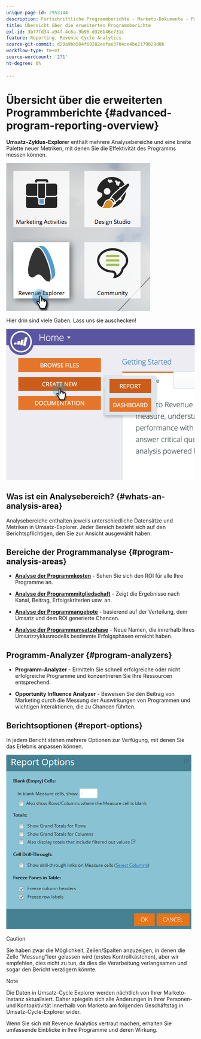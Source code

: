 ```yaml
---
unique-page-id: 2953144
description: Fortschrittliche Programmberichte - Marketo-Dokumente - Produktdokumentation
title: Übersicht über die erweiterten Programmberichte
exl-id: 3b77fd34-a94f-4c6a-9b96-d326b46e731c
feature: Reporting, Revenue Cycle Analytics
source-git-commit: d20a9bb584f69282eefae3704ce4be2179b29d0b
workflow-type: tm+mt
source-wordcount: '271'
ht-degree: 0%

---
```


# Übersicht über die erweiterten Programmberichte {#advanced-program-reporting-overview}

**Umsatz-Zyklus-Explorer** enthält mehrere Analysebereiche und eine breite Palette neuer Metriken, mit denen Sie die Effektivität des Programms messen können.

![](assets/rev.png)

Hier drin sind viele Gaben. Lass uns sie auschecken!

![](assets/image2015-4-30-10-3a15-3a17.png)

## Was ist ein Analysebereich? {#whats-an-analysis-area}

Analysebereiche enthalten jeweils unterschiedliche Datensätze und Metriken in Umsatz-Explorer. Jeder Bereich bezieht sich auf den Berichtspflichtigen, den Sie zur Ansicht ausgewählt haben.

## Bereiche der Programmanalyse {#program-analysis-areas}

* **[Analyse der Programmkosten](understanding-the-program-cost-analysis-area.md)** - Sehen Sie sich den ROI für alle Ihre Programme an.

* **[Analyse der Programmmitgliedschaft](understanding-the-program-membership-analysis-area.md)** - Zeigt die Ergebnisse nach Kanal, Beitrag, Erfolgskriterien usw. an.

* **[Analyse der Programmangebote](understanding-the-program-opportunity-analysis-area.md)** - basierend auf der Verteilung, dem Umsatz und dem ROI generierte Chancen.

* **[Analyse der Programmumsatzphase](understanding-the-program-revenue-stage-analysis-area.md)** - Neue Namen, die innerhalb Ihres Umsatzzyklusmodells bestimmte Erfolgsphasen erreicht haben.

## Programm-Analyzer {#program-analyzers}

* **Programm-Analyzer** - Ermitteln Sie schnell erfolgreiche oder nicht erfolgreiche Programme und konzentrieren Sie Ihre Ressourcen entsprechend.

* **Opportunity Influence Analyzer** - Beweisen Sie den Beitrag von Marketing durch die Messung der Auswirkungen von Programmen und wichtigen Interaktionen, die zu Chancen führten.

## Berichtsoptionen {#report-options}

In jedem Bericht stehen mehrere Optionen zur Verfügung, mit denen Sie das Erlebnis anpassen können.

![](assets/report-options.png)

>[!CAUTION]
>
>Sie haben zwar die Möglichkeit, Zeilen/Spalten anzuzeigen, in denen die Zelle &quot;Messung&quot;leer gelassen wird (erstes Kontrollkästchen), aber wir empfehlen, dies nicht zu tun, da dies die Verarbeitung verlangsamen und sogar den Bericht verzögern könnte.

>[!NOTE]
>
>Die Daten in Umsatz-Cycle Explorer werden nächtlich von Ihrer Marketo-Instanz aktualisiert. Daher spiegeln sich alle Änderungen in Ihrer Personen- und Kontoaktivität innerhalb von Marketo am folgenden Geschäftstag in Umsatz-Cycle-Explorer wider.

Wenn Sie sich mit Revenue Analytics vertraut machen, erhalten Sie umfassende Einblicke in Ihre Programme und deren Wirkung.
